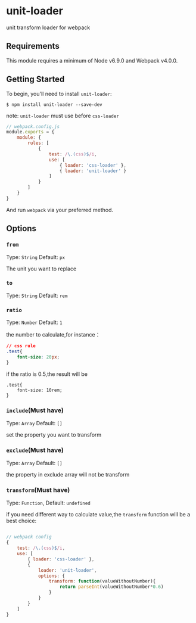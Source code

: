 # unit-loader

unit transform loader for webpack

## Requirements

This module requires a minimum of Node v6.9.0 and Webpack v4.0.0.

## Getting Started

To begin, you'll need to install `unit-loader`:

```console
$ npm install unit-loader --save-dev
```
note: `unit-loader` must use before `css-loader`

```js
// webpack.config.js
module.exports = {
    module: {
        rules: [
            {
                test: /\.(css)$/i,
                use: [
                    { loader: 'css-loader' },
                    { loader: 'unit-loader' }
                ]
            }
        ]
    }
}
```
And run `webpack` via your preferred method.

## Options

### `from`

Type: `String`
Default: `px`

The unit you want to replace

### `to`

Type: `String`
Default: `rem`

### `ratio`

Type: `Number`
Default: `1`

the number to calculate,for instance：

```css
// css rule
.test{
    font-size: 20px;
}
```
if the ratio is 0.5,the result will be
```
.test{
    font-size: 10rem;
}
```

### `include`(Must have)

Type: `Array`
Default: `[]`

set the property you want to transform

### `exclude`(Must have)

Type: `Array`
Default: `[]`

the property in exclude array will not be transform

### `transform`(Must have)

Type: `Function`,
Default: `undefined`

if you need different way to calculate value,the `transform` function will be a best choice:

```js

// webpack config
{
    test: /\.(css)$/i,
    use: [
        { loader: 'css-loader' },
        { 
            loader: 'unit-loader',
            options: {
                transform: function(valueWithoutNumber){
                    return parseInt(valueWithoutNumber*0.6)
                }
            }
        }
    ]
}
```



